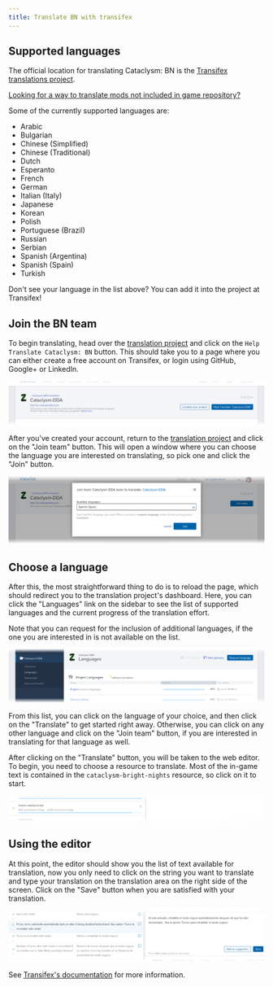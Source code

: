 ```yaml
---
title: Translate BN with transifex
---
```


## Supported languages

The official location for translating Cataclysm: BN is the
[Transifex translations project][project].

[Looking for a way to translate mods not included in game repository?](./mods)

Some of the currently supported languages are:

- Arabic
- Bulgarian
- Chinese (Simplified)
- Chinese (Traditional)
- Dutch
- Esperanto
- French
- German
- Italian (Italy)
- Japanese
- Korean
- Polish
- Portuguese (Brazil)
- Russian
- Serbian
- Spanish (Argentina)
- Spanish (Spain)
- Turkish

Don't see your language in the list above? You can add it into the project at Transifex!

## Join the BN team

To begin translating, head over the [translation project][project] and click on the
`Help Translate Cataclysm: BN` button. This should take you to a page where you can either create a
free account on Transifex, or login using GitHub, Google+ or LinkedIn.

![Start translating](../img/start.png)

After you've created your account, return to the [translation project][project] and click on the
"Join team" button. This will open a window where you can choose the language you are interested on
translating, so pick one and click the "Join" button.

![Join project](../img/join.png)

## Choose a language

After this, the most straightforward thing to do is to reload the page, which should redirect you to
the translation project's dashboard. Here, you can click the "Languages" link on the sidebar to see
the list of supported languages and the current progress of the translation effort.

Note that you can request for the inclusion of additional languages, if the one you are interested
in is not available on the list.

![Language list](../img/languages.png)

From this list, you can click on the language of your choice, and then click on the "Translate" to
get started right away. Otherwise, you can click on any other language and click on the "Join team"
button, if you are interested in translating for that language as well.

After clicking on the "Translate" button, you will be taken to the web editor. To begin, you need to
choose a resource to translate. Most of the in-game text is contained in the
`cataclysm-bright-nights` resource, so click on it to start.

![Choose a resource](../img/resource.png)

## Using the editor

At this point, the editor should show you the list of text available for translation, now you only
need to click on the string you want to translate and type your translation on the translation area
on the right side of the screen. Click on the "Save" button when you are satisfied with your
translation.

![Web editor](../img/editor.png)

See [Transifex's documentation][docs] for more information.

[project]: https://app.transifex.com/bn-team/cataclysm-bright-nights
[docs]: https://docs.transifex.com/
